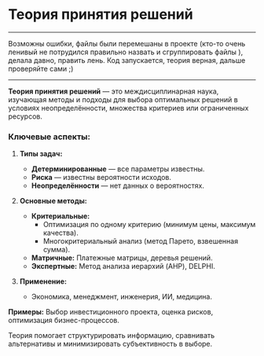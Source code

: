 # Теория принятия решений
---

Возможны ошибки, файлы были перемешаны в проекте (кто-то очень ленивый не потрудился правильно назвать и сгруппировать файлы ), делала давно, править лень. Код запускается, теория верная, дальше проверяйте сами ;)

---
**Теория принятия решений** — это междисциплинарная наука, изучающая методы и подходы для выбора оптимальных решений в условиях неопределённости, множества критериев или ограниченных ресурсов.  

### **Ключевые аспекты:**  
1. **Типы задач:**  
   - **Детерминированные** — все параметры известны.  
   - **Риска** — известны вероятности исходов.  
   - **Неопределённости** — нет данных о вероятностях.  

2. **Основные методы:**  
   - **Критериальные:**  
     - Оптимизация по одному критерию (минимум цены, максимум качества).  
     - Многокритериальный анализ (метод Парето, взвешенная сумма).  
   - **Матричные:** Платежные матрицы, деревья решений.  
   - **Экспертные:** Метод анализа иерархий (AHP), DELPHI.  

3. **Применение:**  
   - Экономика, менеджмент, инженерия, ИИ, медицина.  

**Примеры:** Выбор инвестиционного проекта, оценка рисков, оптимизация бизнес-процессов.  

Теория помогает структурировать информацию, сравнивать альтернативы и минимизировать субъективность в выборе.
